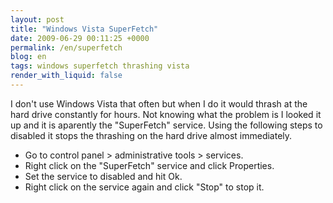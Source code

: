 ```yaml
---
layout: post
title: "Windows Vista SuperFetch"
date: 2009-06-29 00:11:25 +0000
permalink: /en/superfetch
blog: en
tags: windows superfetch thrashing vista
render_with_liquid: false
---
```


I don't use Windows Vista that often but when I do it would thrash at
the hard drive constantly for hours. Not knowing what the problem is I
looked it up and it is aparently the "SuperFetch" service. Using the
following steps to disabled it stops the thrashing on the hard drive
almost immediately.

- Go to control panel \> administrative tools \> services.
- Right click on the "SuperFetch" service and click Properties.
- Set the service to disabled and hit Ok.
- Right click on the service again and click "Stop" to stop it.
